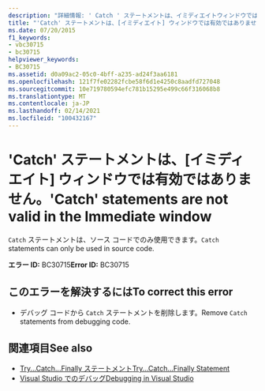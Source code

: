 ```yaml
---
description: "詳細情報: ' Catch ' ステートメントは、イミディエイトウィンドウでは有効ではありません"
title: "'Catch' ステートメントは、[イミディエイト] ウィンドウでは有効ではありません。"
ms.date: 07/20/2015
f1_keywords:
- vbc30715
- bc30715
helpviewer_keywords:
- BC30715
ms.assetid: d0a09ac2-05c0-4bff-a235-ad24f3aa6181
ms.openlocfilehash: 121f7fe02282fcbe58f6d1e4250c8aadfd727048
ms.sourcegitcommit: 10e719780594efc781b15295e499c66f316068b8
ms.translationtype: MT
ms.contentlocale: ja-JP
ms.lasthandoff: 02/14/2021
ms.locfileid: "100432167"
---
```

# <a name="catch-statements-are-not-valid-in-the-immediate-window"></a><span data-ttu-id="98dd9-103">'Catch' ステートメントは、[イミディエイト] ウィンドウでは有効ではありません。</span><span class="sxs-lookup"><span data-stu-id="98dd9-103">'Catch' statements are not valid in the Immediate window</span></span>

<span data-ttu-id="98dd9-104">`Catch` ステートメントは、ソース コードでのみ使用できます。</span><span class="sxs-lookup"><span data-stu-id="98dd9-104">`Catch` statements can only be used in source code.</span></span>  
  
 <span data-ttu-id="98dd9-105">**エラー ID:** BC30715</span><span class="sxs-lookup"><span data-stu-id="98dd9-105">**Error ID:** BC30715</span></span>  
  
## <a name="to-correct-this-error"></a><span data-ttu-id="98dd9-106">このエラーを解決するには</span><span class="sxs-lookup"><span data-stu-id="98dd9-106">To correct this error</span></span>  
  
- <span data-ttu-id="98dd9-107">デバッグ コードから `Catch` ステートメントを削除します。</span><span class="sxs-lookup"><span data-stu-id="98dd9-107">Remove `Catch` statements from debugging code.</span></span>  
  
## <a name="see-also"></a><span data-ttu-id="98dd9-108">関連項目</span><span class="sxs-lookup"><span data-stu-id="98dd9-108">See also</span></span>

- [<span data-ttu-id="98dd9-109">Try...Catch...Finally ステートメント</span><span class="sxs-lookup"><span data-stu-id="98dd9-109">Try...Catch...Finally Statement</span></span>](../language-reference/statements/try-catch-finally-statement.md)
- [<span data-ttu-id="98dd9-110">Visual Studio でのデバッグ</span><span class="sxs-lookup"><span data-stu-id="98dd9-110">Debugging in Visual Studio</span></span>](/visualstudio/debugger/debugger-feature-tour)
